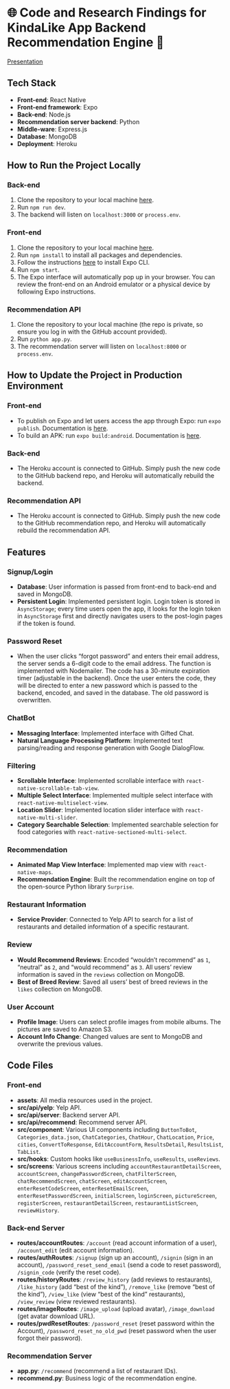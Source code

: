 # 🌐  Code and Research Findings for KindaLike App Backend Recommendation Engine 🚀

[Presentation](https://www.canva.com/design/DAF2RCbKEes/XFvFeqfXlQxqYszve-LOfQ/view?utm_content=DAF2RCbKEes&utm_campaign=designshare&utm_medium=link&utm_source=viewer)

## Tech Stack
- **Front-end**: React Native
- **Front-end framework**: Expo
- **Back-end**: Node.js
- **Recommendation server backend**: Python
- **Middle-ware**: Express.js
- **Database**: MongoDB
- **Deployment**: Heroku

## How to Run the Project Locally

### Back-end
1. Clone the repository to your local machine [here](https://github.com/KindaLike2020/frontend).
2. Run `npm run dev`.
3. The backend will listen on `localhost:3000` or `process.env`.

### Front-end
1. Clone the repository to your local machine [here](https://github.com/KindaLike2020/frontend).
2. Run `npm install` to install all packages and dependencies.
3. Follow the instructions [here](https://docs.expo.dev/get-started/installation/) to install Expo CLI.
4. Run `npm start`.
5. The Expo interface will automatically pop up in your browser. You can review the front-end on an Android emulator or a physical device by following Expo instructions.

### Recommendation API
1. Clone the repository to your local machine (the repo is private, so ensure you log in with the GitHub account provided).
2. Run `python app.py`.
3. The recommendation server will listen on `localhost:8000` or `process.env`.

## How to Update the Project in Production Environment

### Front-end
- To publish on Expo and let users access the app through Expo: run `expo publish`. Documentation is [here](https://docs.expo.dev/workflow/publishing/).
- To build an APK: run `expo build:android`. Documentation is [here](https://docs.expo.dev/classic/building-standalone-apps/).

### Back-end
- The Heroku account is connected to GitHub. Simply push the new code to the GitHub backend repo, and Heroku will automatically rebuild the backend.

### Recommendation API
- The Heroku account is connected to GitHub. Simply push the new code to the GitHub recommendation repo, and Heroku will automatically rebuild the recommendation API.

## Features

### Signup/Login
- **Database**: User information is passed from front-end to back-end and saved in MongoDB.
- **Persistent Login**: Implemented persistent login. Login token is stored in `AsyncStorage`; every time users open the app, it looks for the login token in `AsyncStorage` first and directly navigates users to the post-login pages if the token is found.

### Password Reset
- When the user clicks “forgot password” and enters their email address, the server sends a 6-digit code to the email address. The function is implemented with Nodemailer. The code has a 30-minute expiration timer (adjustable in the backend). Once the user enters the code, they will be directed to enter a new password which is passed to the backend, encoded, and saved in the database. The old password is overwritten.

### ChatBot
- **Messaging Interface**: Implemented interface with Gifted Chat.
- **Natural Language Processing Platform**: Implemented text parsing/reading and response generation with Google DialogFlow.

### Filtering
- **Scrollable Interface**: Implemented scrollable interface with `react-native-scrollable-tab-view`.
- **Multiple Select Interface**: Implemented multiple select interface with `react-native-multiselect-view`.
- **Location Slider**: Implemented location slider interface with `react-native-multi-slider`.
- **Category Searchable Selection**: Implemented searchable selection for food categories with `react-native-sectioned-multi-select`.

### Recommendation
- **Animated Map View Interface**: Implemented map view with `react-native-maps`.
- **Recommendation Engine**: Built the recommendation engine on top of the open-source Python library `Surprise`.

### Restaurant Information
- **Service Provider**: Connected to Yelp API to search for a list of restaurants and detailed information of a specific restaurant.

### Review
- **Would Recommend Reviews**: Encoded “wouldn’t recommend” as `1`, “neutral” as `2`, and “would recommend” as `3`. All users’ review information is saved in the `reviews` collection on MongoDB.
- **Best of Breed Review**: Saved all users’ best of breed reviews in the `likes` collection on MongoDB.

### User Account
- **Profile Image**: Users can select profile images from mobile albums. The pictures are saved to Amazon S3.
- **Account Info Change**: Changed values are sent to MongoDB and overwrite the previous values.

## Code Files

### Front-end
- **assets**: All media resources used in the project.
- **src/api/yelp**: Yelp API.
- **src/api/server**: Backend server API.
- **src/api/recommend**: Recommend server API.
- **src/component**: Various UI components including `ButtonToBot`, `Categories_data.json`, `ChatCategories`, `ChatHour`, `ChatLocation`, `Price`, `cities`, `ConvertToResponse`, `EditAccountForm`, `ResultsDetail`, `ResultsList`, `TabList`.
- **src/hooks**: Custom hooks like `useBusinessInfo`, `useResults`, `useReviews`.
- **src/screens**: Various screens including `accountRestaurantDetailScreen`, `accountScreen`, `changePasswordScreen`, `chatFilterScreen`, `chatRecommendScreen`, `chatScreen`, `editAccountScreen`, `enterResetCodeScreen`, `enterResetEmailScreen`, `enterResetPasswordScreen`, `initialScreen`, `loginScreen`, `pictureScreen`, `registerScreen`, `restaurantDetailScreen`, `restaurantListScreen`, `reviewHistory`.

### Back-end Server
- **routes/accountRoutes**: `/account` (read account information of a user), `/account_edit` (edit account information).
- **routes/authRoutes**: `/signup` (sign up an account), `/signin` (sign in an account), `/password_reset_send_email` (send a code to reset password), `/signin_code` (verify the reset code).
- **routes/historyRoutes**: `/review_history` (add reviews to restaurants), `/like_history` (add “best of the kind”), `/remove_like` (remove “best of the kind”), `/view_like` (view “best of the kind” restaurants), `/view_review` (view reviewed restaurants).
- **routes/imageRoutes**: `/image_upload` (upload avatar), `/image_download` (get avatar download URL).
- **routes/pwdResetRoutes**: `/password_reset` (reset password within the Account), `/password_reset_no_old_pwd` (reset password when the user forgot their password).

### Recommendation Server
- **app.py**: `/recommend` (recommend a list of restaurant IDs).
- **recommend.py**: Business logic of the recommendation engine.

